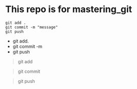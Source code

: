# This repo is for mastering_git

```
git add .
git commit -m "message"
git push
```
* git add.
* git commit -m
* git push

> git add

> git commit

> git push

